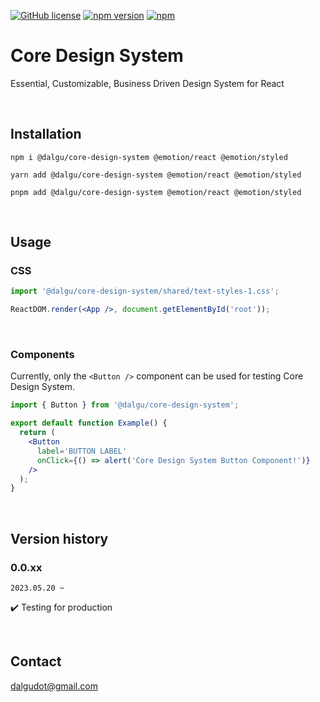 [![GitHub license](https://img.shields.io/badge/license-MIT-blue.svg)](https://github.com/facebook/react/blob/main/LICENSE)
[![npm version](https://img.shields.io/npm/v/@dalgu/core-design-system.svg)](https://www.npmjs.com/package/@dalgu/core-design-system)
[![npm](https://img.shields.io/npm/dm/@dalgu/core-design-system.svg)](https://www.npmjs.com/package/@dalgu/core-design-system)

# Core Design System

Essential, Customizable, Business Driven Design System for React

<br/>

## Installation

```
npm i @dalgu/core-design-system @emotion/react @emotion/styled
```

```
yarn add @dalgu/core-design-system @emotion/react @emotion/styled
```

```
pnpm add @dalgu/core-design-system @emotion/react @emotion/styled
```

<br/>

## Usage

### CSS

```jsx
import '@dalgu/core-design-system/shared/text-styles-1.css';

ReactDOM.render(<App />, document.getElementById('root'));
```

<br/>

### Components

Currently, only the `<Button />` component can be used for testing Core Design System.

```jsx
import { Button } from '@dalgu/core-design-system';

export default function Example() {
  return (
    <Button
      label='BUTTON LABEL'
      onClick={() => alert('Core Design System Button Component!')}
    />
  );
}
```

<br/>

## Version history

### 0.0.xx

`2023.05.20 ~`

✔️ Testing for production

<br/>

## Contact

[dalgudot@gmail.com](mailto:dalgudot@gmail.com)
